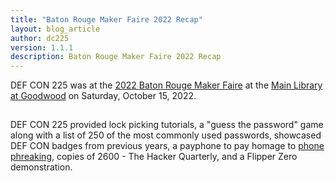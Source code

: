 ```yaml
---
title: "Baton Rouge Maker Faire 2022 Recap"
layout: blog_article
author: dc225
version: 1.1.1
description: Baton Rouge Maker Faire 2022 Recap
---
```


DEF CON 225 was at the [2022 Baton Rouge Maker Faire](https://www.facebook.com/events/597457762010773) at the [Main Library at Goodwood](https://goo.gl/maps/FH7ghGPL78wvbawW8) on Saturday, October 15, 2022.

<a href="/assets/photos/brmakerfaire-2022-1.jpg">
<img src="data:image/gif;base64,R0lGODlhAQABAIAAAAAAAP///yH5BAEAAAAALAAAAAABAAEAAAIBRAA7" data-original="/assets/photos/brmakerfaire-2022-1.jpg" class="lazy img-responsive img-thumbnail" alt="Baton Rouge, Makerfaire, DEF CON 225, Lock picking, phone phreak" border="0" /></a>

DEF CON 225 provided lock picking tutorials, a "guess the password" game along with a list of 250 of the most commonly used passwords, showcased DEF CON badges from previous years, a payphone to pay homage to [phone phreaking](https://en.wikipedia.org/wiki/Phreaking), copies of 2600 - The Hacker Quarterly, and a Flipper Zero demonstration.